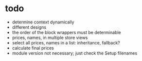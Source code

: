 # todo

- determine context dynamically
- different designs
- the order of the block wrappers must be determinable
- prices, names, in multiple store views
- select all prices, names in a list: inheritance, fallback?
- calculate final prices
- module version not necessary; just check the Setup filenames
